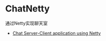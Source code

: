 # ChatNetty

通过Netty实现聊天室

- [Chat Server-Client application using Netty](https://itsallbinary.com/netty-project-understanding-netty-using-simple-real-world-example-of-chat-server-client-good-for-beginners/)

